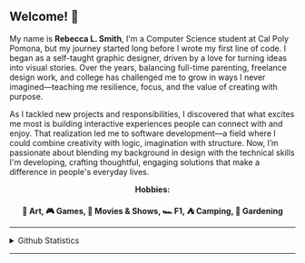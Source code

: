 ## Welcome! 👋
My name is <strong>Rebecca L. Smith</strong>, I'm a Computer Science student at Cal Poly Pomona, but my journey started long before I wrote my first line of code. I began as a self-taught graphic designer, driven by a love for turning ideas into visual stories. Over the years, balancing full-time parenting, freelance design work, and college has challenged me to grow in ways I never imagined—teaching me resilience, focus, and the value of creating with purpose.

As I tackled new projects and responsibilities, I discovered that what excites me most is building interactive experiences people can connect with and enjoy. That realization led me to software development—a field where I could combine creativity with logic, imagination with structure. Now, I’m passionate about blending my background in design with the technical skills I'm developing, crafting thoughtful, engaging solutions that make a difference in people's everyday lives.

<p align="center"><strong>Hobbies:</strong></p>
<p align="center"><strong>🎨 Art, 🎮 Games, 🎥 Movies & Shows, 🏎️ F1, ⛺ Camping, 🌱 Gardening</strong></p>
<hr>
  <details>
    <summary>Github Statistics</summary>
      <a href="https://github.com/anuraghazra/github-readme-stats">
        <img height=150 align="center" src="https://github-readme-stats.vercel.app/api/top-langs?username=rebeccals1&layout=compact&langs_count=8&card_width=320" />
      </a>
      <a href="https://github.com/anuraghazra/convoychat">
        <img height=150 align="center" src="https://github-readme-stats.vercel.app/api?username=rebeccals1" />
      </a>
  </details>
<hr>
